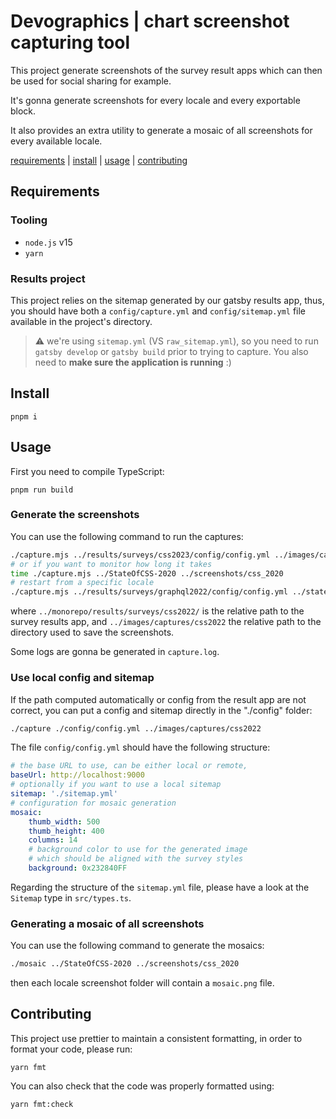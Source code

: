 # Devographics | chart screenshot capturing tool

This project generate screenshots of the survey result apps
which can then be used for social sharing for example.

It's gonna generate screenshots for every locale and every
exportable block.

It also provides an extra utility to generate a mosaic of all
screenshots for every available locale.

[requirements](#requirements) | [install](#install) | [usage](#usage) | [contributing](#contributing)

## Requirements

### Tooling

-   `node.js` v15
-   `yarn`

### Results project

This project relies on the sitemap generated by our gatsby results app,
thus, you should have both a `config/capture.yml` and `config/sitemap.yml`
file available in the project's directory.

> :warning: we're using `sitemap.yml` (VS `raw_sitemap.yml`),
> so you need to run `gatsby develop` or `gatsby build`
> prior to trying to capture.
> You also need to **make sure the application is running** :)

## Install

`pnpm i`

## Usage

First you need to compile TypeScript:

`pnpm run build`

### Generate the screenshots

You can use the following command to run the captures:

```sh
./capture.mjs ../results/surveys/css2023/config/config.yml ../images/captures/css2023
# or if you want to monitor how long it takes
time ./capture.mjs ../StateOfCSS-2020 ../screenshots/css_2020
# restart from a specific locale
./capture.mjs ../results/surveys/graphql2022/config/config.yml ../stateof-images/captures/graphql2022 de-DE+
```

where `../monorepo/results/surveys/css2022/` is the relative path to the survey results app,
and `../images/captures/css2022` the relative path to the directory used
to save the screenshots.

Some logs are gonna be generated in `capture.log`.

### Use local config and sitemap

If the path computed automatically or config from the result app are not correct,
you can put a config and sitemap directly in the "./config" folder:

```sh
./capture ./config/config.yml ../images/captures/css2022
```

The file `config/config.yml` should have the following structure:

```yaml
# the base URL to use, can be either local or remote,
baseUrl: http://localhost:9000
# optionally if you want to use a local sitemap
sitemap: './sitemap.yml'
# configuration for mosaic generation
mosaic:
    thumb_width: 500
    thumb_height: 400
    columns: 14
    # background color to use for the generated image
    # which should be aligned with the survey styles
    background: 0x232840FF
```

Regarding the structure of the `sitemap.yml` file, please have
a look at the `Sitemap` type in `src/types.ts`.

### Generating a mosaic of all screenshots

You can use the following command to generate the mosaics:

```sh
./mosaic ../StateOfCSS-2020 ../screenshots/css_2020
```

then each locale screenshot folder will contain a `mosaic.png` file.

## Contributing

This project use prettier to maintain a consistent formatting,
in order to format your code, please run:

`yarn fmt`

You can also check that the code was properly formatted using:

`yarn fmt:check`
